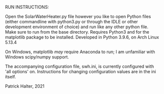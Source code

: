 RUN INSTRUCTIONS:

Open the SolarWaterHeater.py file however you like to open Python files (either commandline with python3.py or through the IDLE or other development environment of choice) and run like any other python file. Make sure to run from the base directory. Requires Python3 and for the matplotlib package to be installed. Developed in Python 3.9.6, on Arch Linux 5.13.4

On Windows, matplotlib *may* require Anaconda to run; I am unfamiliar with Windows scipy/numpy support.

The accompanying configuration file, swh.ini, is currently configured with 'all options' on. Instructions for changing configuration values are in the ini itself.

Patrick Halter, 2021
